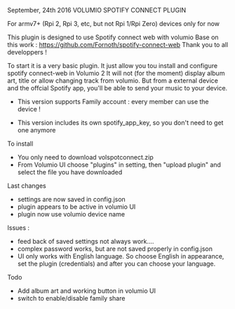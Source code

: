 September, 24th 2016
	VOLUMIO SPOTIFY CONNECT PLUGIN

For armv7+ (Rpi 2, Rpi 3, etc, but not Rpi 1/Rpi Zero) devices only for now

This plugin is designed to use Spotify connect web with volumio
Base on this work : https://github.com/Fornoth/spotify-connect-web
Thank you to all developpers !

To start it is a very basic plugin.
It just allow you tou install and configure spotify connect-web in Volumio 2
It will not (for the moment) display album art, title or allow changing track from volumio.
But from a external device and the offcial Spotify app, you'll be able to send your music to your device.

- This version supports Family account : every member can use the device !

- This version includes its own spotify_app_key, so you don't need to get one anymore

To install
- You only need to download volspotconnect.zip
- From Volumio UI choose "plugins" in setting, then "upload plugin" and select the file you have downloaded 

Last changes

- settings are now saved in config.json 
- plugin appears to be active in volumio UI
- plugin now use volumio device name


Issues : 

- feed back of saved settings not always work....
- complex password works, but are not saved properly in config.json
- UI only works with English language. So choose English in appearance, set the plugin (credentials) and after you can choose your language. 

Todo

- Add album art and working button in volumio UI
- switch to enable/disable family share
